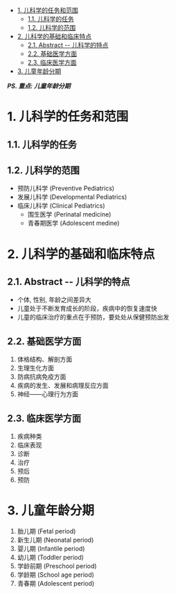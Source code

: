 - [1. 儿科学的任务和范围](#1-儿科学的任务和范围)
  - [1.1. 儿科学的任务](#11-儿科学的任务)
  - [1.2. 儿科学的范围](#12-儿科学的范围)
- [2. 儿科学的基础和临床特点](#2-儿科学的基础和临床特点)
  - [2.1. Abstract -- 儿科学的特点](#21-abstract----儿科学的特点)
  - [2.2. 基础医学方面](#22-基础医学方面)
  - [2.3. 临床医学方面](#23-临床医学方面)
- [3. 儿童年龄分期](#3-儿童年龄分期)

***PS. 重点: 儿童年龄分期***

# 1. 儿科学的任务和范围

## 1.1. 儿科学的任务

## 1.2. 儿科学的范围

- 预防儿科学 (Preventive Pediatrics)
- 发展儿科学 (Developmental Pediatrics)
- 临床儿科学 (Clinical Pediatrics)
  - 围生医学 (Perinatal medicine)
  - 青春期医学 (Adolescent medine)

# 2. 儿科学的基础和临床特点

## 2.1. Abstract -- 儿科学的特点
- 个体, 性别, 年龄之间差异大
- 儿童处于不断发育成长的阶段，疾病中的恢复速度快
- 儿童的临床治疗的重点在于预防，要处处从保健预防出发

## 2.2. 基础医学方面

1. 体格结构、解剖方面
2. 生理生化方面
3. 防病抗病免疫方面
4. 疾病的发生、发展和病理反应方面
5. 神经——心理行为方面

## 2.3. 临床医学方面

1. 疾病种类
2. 临床表现
3. 诊断
4. 治疗
5. 预后
6. 预防

# 3. 儿童年龄分期

1. 胎儿期 (Fetal period)
2. 新生儿期 (Neonatal period)
3. 婴儿期 (Infantile period)
4. 幼儿期 (Toddler period)
5. 学龄前期 (Preschool period)
6. 学龄期 (School age period)
7. 青春期 (Adolescent period)
